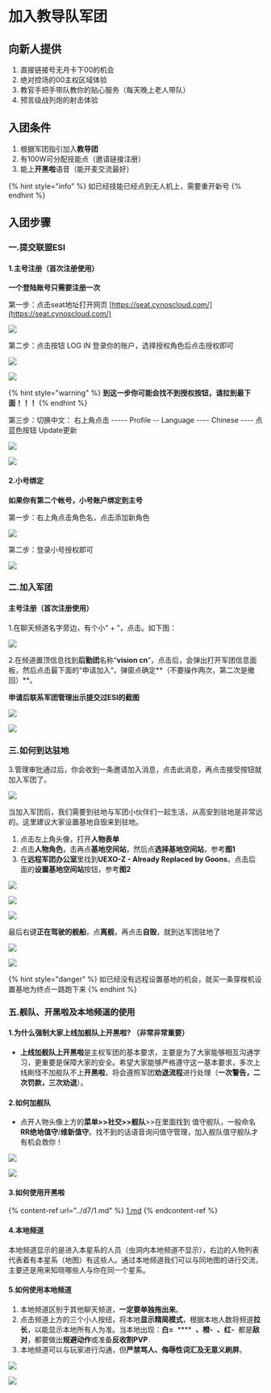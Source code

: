 # 加入教导队军团

## 向新人提供

1. 直接链接号无月卡下00的机会
2. 绝对控场的00主权区域体验
3. 教官手把手带队教你的贴心服务（每天晚上老人带队）
4. 预言级战列炮的射击体验

## 入团条件

1. 根据军团指引加入**教导团**
2. 有100W可分配技能点（邀请链接注册）
3. 能上**开黑啦**语音（能开麦交流最好）

{% hint style="info" %}
如已经技能已经点到无人机上，需要重开新号
{% endhint %}

## 入团步骤

### 一.提交联盟ESI

#### 1.主号注册（首次注册使用）

**一个登陆账号只需要注册一次**

第一步：点击seat地址打开网页 [https://seat.cynoscloud.com/](https://seat.cynoscloud.com/)

![](<../.gitbook/assets/0 (6).png>)

第二步：点击按钮 LOG IN 登录你的账户，选择授权角色后点击授权即可

![](../.gitbook/assets/QQ图片20210727164613.png)

![](<../.gitbook/assets/0 (5).png>)

{% hint style="warning" %}
**到这一步你可能会找不到授权按钮，请拉到最下面！！！**
{% endhint %}

第三步：切换中文： 右上角点击 ----- Profile -- Language ---- Chinese ---- 点蓝色按钮 Update更新

![](../.gitbook/assets/QQ截图20210727164803.png)

![](../.gitbook/assets/QQ图片20210727165007.png)

#### 2.小号绑定

**如果你有第二个帐号，小号账户绑定到主号**

第一步：右上角点击角色名，点击添加新角色

![](../.gitbook/assets/QQ截图20210727165326.png)

第二步：登录小号授权即可

![](<../.gitbook/assets/0 (3).png>)

### 二.加入军团

#### 主号注册（首次注册使用）

1.在聊天频道名字旁边，有个小“ + ”，点击。如下图：

![](../.gitbook/assets/20210714120632.png)

2.在频道置顶信息找到**后勤团**名称“**vision cn**“，点击后，会弹出打开军团信息面板，然后点击最下面的“申请加入“，弹窗点确定\*\*（不要操作两次，第二次是撤回）\*\*。

**申请后联系军团管理出示提交过ESI的截图**

![](../.gitbook/assets/QQ图片20210830212650.png)

![](../.gitbook/assets/QQ图片20210830213118.png)

### 三.如何到达驻地

3.管理审批通过后，你会收到一条邀请加入消息，点击此消息，再点击接受按钮就加入军团了。

![](../.gitbook/assets/QQ截图20210714145100.png)

当加入军团后，我们需要到驻地与军团小伙伴们一起生活，从高安到驻地是非常远的。这里建议大家设置基地自毁来到驻地。

1. 点击左上角头像，打开**人物表单**<img src="../.gitbook/assets/QQ截图20210714155505.png" alt="" data-size="original">
2. 点击**人物角色**，击再点**基地空间站**，然后点**选择基地空间站**，参考**图1**
3. 在**远程军团办公室**里找到**UEXO-Z - Already Replaced by Goons**，点击后面的**设置基地空间站**按钮，参考**图2**

![](../.gitbook/assets/QQ图片20210915193218.png)

![](../.gitbook/assets/QQ图片20210915193603.png)

![](../.gitbook/assets/QQ图片20211016212620.png)

最后右键**正在驾驶的舰船**，点**离舰**，再点击**自毁**，就到达军团驻地了

![](../.gitbook/assets/QQ截图20210717151848.png)

![](../.gitbook/assets/QQ图片20210915194048.png)

{% hint style="danger" %}
如已经没有远程设置基地的机会，就买一条穿梭机设置基地为终点一路跑下来
{% endhint %}

### 五.舰队、开黑啦及本地频道的使用

#### 1.为什么强制大家上线加舰队上开黑啦? （非常非常重要）

* **上线加舰队上开黑啦**是主权军团的基本要求，主要是为了大家能够相互沟通学习，更重要是保障大家的安全。希望大家能够严格遵守这一基本要求，多次上线刷怪不加舰队不上**开黑啦**，将会遵照军团**劝退流程**进行处理（**一次警告，二次罚款，三次劝退**）。

#### 2.如何加舰队

* 点开人物头像上方的**菜单>>社交>>舰队**>>在里面找到 值守舰队，一般命名**RR绝地值守**/**维新值守**。找不到的话语音询问值守管理，加入舰队值守舰队才有机会救你！

![](<../.gitbook/assets/0 (11).png>)

![](../.gitbook/assets/QQ图片20210912123301.png)

#### 3.如何使用开黑啦

{% content-ref url="../d7/1.md" %}
[1.md](../d7/1.md)
{% endcontent-ref %}

#### 4.本地频道

本地频道显示的是进入本星系的人员（虫洞内本地频道不显示），右边的人物列表代表着有本星系（地图）有这些人。通过本地频道我们可以与同地图的进行交流，主要还是用来知晓哪些人与你在同一个星系。

#### **5.如何使用本地频道**

1. 本地频道区别于其他聊天频道，**一定要单独拖出来**。
2. 点击频道上方的三个小人按纽，将本地**显示精简模式**，根据本地人数将频道**拉长**，以能显示本地所有人为准。当本地出现：**白=** <img src="../.gitbook/assets/QQ截图20210717172036.png" alt="" data-size="line"> \*\*\*\* <img src="../.gitbook/assets/QQ截图20210717171725.png" alt="" data-size="original"> **、橙-** <img src="../.gitbook/assets/QQ截图20210717171826.png" alt="" data-size="original"> **、红-** <img src="../.gitbook/assets/QQ截图20210717171915.png" alt="" data-size="original"> 都是**敌对**，都要做出**规避动作**或准备**反收割PVP**.
3. 本地频道可以与玩家进行沟通，但**严禁骂人、侮辱性词汇及无意义刷屏**。

![](../.gitbook/assets/QQ截图20210717170908.png)

![](../.gitbook/assets/QQ截图20210717171227.png)
